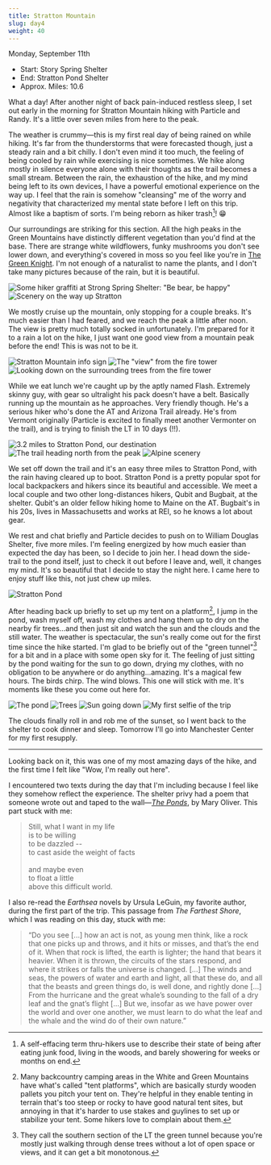 ```yaml
---
title: Stratton Mountain
slug: day4
weight: 40
---
```


Monday, September 11th

- Start: Story Spring Shelter
- End: Stratton Pond Shelter
- Approx. Miles: 10.6

What a day! After another night of back pain-induced restless sleep, I set out early in the morning for Stratton Mountain hiking with Particle and Randy. It's a little over seven miles from here to the peak.

The weather is crummy—this is my first real day of being rained on while hiking. It's far from the thunderstorms that were forecasted though, just a steady rain and a bit chilly. I don't even mind it too much, the feeling of being cooled by rain while exercising is nice sometimes. We hike along mostly in silence everyone alone with their thoughts as the trail becomes a small stream. Between the rain, the exhaustion of the hike, and my mind being left to its own devices, I have a powerful emotional experience on the way up. I feel that the rain is somehow "cleansing" me of the worry and negativity that characterized my mental state before I left on this trip. Almost like a baptism of sorts. I'm being reborn as hiker trash[^1]! 😁

Our surroundings are striking for this section. All the high peaks in the Green Mountains have distinctly different vegetation than you'd find at the base. There are strange white wildflowers, funky mushrooms you don't see lower down, and everything's covered in moss so you feel like you're in [The Green Knight](https://en.wikipedia.org/wiki/The_Green_Knight_(film)). I'm not enough of a naturalist to name the plants, and I don't take many pictures because of the rain, but it is beautiful.

![Some hiker graffiti at Strong Spring Shelter: "Be bear, be happy"](/assets/images/hiking/lt23/day4/be_bear.jpeg)
![Scenery on the way up Stratton](/assets/images/hiking/lt23/day4/stream.jpeg)

We mostly cruise up the mountain, only stopping for a couple breaks. It's much easier than I had feared, and we reach the peak a little after noon. The view is pretty much totally socked in unfortunately. I'm prepared for it to a rain a lot on the hike, I just want one good view from a mountain peak before the end! This is was not to be it.

![Stratton Mountain info sign](/assets/images/hiking/lt23/day4/sign.jpeg)
![The "view" from the fire tower](/assets/images/hiking/lt23/day4/fog.jpeg)
![Looking down on the surrounding trees from the fire tower](/assets/images/hiking/lt23/day4/down.jpeg)

While we eat lunch we're caught up by the aptly named Flash. Extremely skinny guy, with gear so ultralight his pack doesn't have a belt. Basically running up the mountain as he approaches. Very friendly though. He's a serious hiker who's done the AT and Arizona Trail already. He's from Vermont originally (Particle is excited to finally meet another Vermonter on the trail), and is trying to finish the LT in 10 days (!!).

![3.2 miles to Stratton Pond, our destination](/assets/images/hiking/lt23/day4/trailhead_sign.jpeg)
![The trail heading north from the peak](/assets/images/hiking/lt23/day4/trail_into_woods.jpeg)
![Alpine scenery](/assets/images/hiking/lt23/day4/scenery.jpeg)

We set off down the trail and it's an easy three miles to Stratton Pond, with the rain having cleared up to boot. Stratton Pond is a pretty popular spot for local backpackers and hikers since its beautiful and accessible. We meet a local couple and two other long-distances hikers, Qubit and Bugbait, at the shelter. Qubit's an older fellow hiking home to Maine on the AT. Bugbait's in his 20s, lives in Massachusetts and works at REI, so he knows a lot about gear.

We rest and chat briefly and Particle decides to push on to William Douglas Shelter, five more miles. I'm feeling energized by how much easier than expected the day has been, so I decide to join her. I head down the side-trail to the pond itself, just to check it out before I leave and, well, it changes my mind. It's so beautiful that I decide to stay the night here. I came here to enjoy stuff like this, not just chew up miles.

![Stratton Pond](/assets/images/hiking/lt23/day4/pond.jpeg)

After heading back up briefly to set up my tent on a platform[^2], I jump in the pond, wash myself off, wash my clothes and hang them up to dry on the nearby fir trees...and then just sit and watch the sun and the clouds and the still water. The weather is spectacular, the sun's really come out for the first time since the hike started. I'm glad to be briefly out of the "green tunnel"[^3] for a bit and in a place with some open sky for it. The feeling of just sitting by the pond waiting for the sun to go down, drying my clothes, with no obligation to be anywhere or do anything...amazing. It's a magical few hours. The birds chirp. The wind blows. This one will stick with me. It's moments like these you come out here for.

![The pond](/assets/images/hiking/lt23/day4/pond_wide.jpeg)
![Trees](/assets/images/hiking/lt23/day4/pond_trees.jpeg)
![Sun going down](/assets/images/hiking/lt23/day4/sunset.jpeg)
![My first selfie of the trip](/assets/images/hiking/lt23/day4/selfie.jpeg)

The clouds finally roll in and rob me of the sunset, so I went back to the shelter to cook dinner and sleep. Tomorrow I'll go into Manchester Center for my first resupply.

----

Looking back on it, this was one of my most amazing days of the hike, and the first time I felt like "Wow, I'm really out here".

I encountered two texts during the day that I'm including because I feel like they somehow reflect the experience. The shelter privy had a poem that someone wrote out and taped to the wall—[*The Ponds*](https://www.best-poems.net/mary_oliver/the_ponds.html), by Mary Oliver. This part stuck with me:


<blockquote>
<p>
Still, what I want in my life<br/>
is to be willing<br/>
to be dazzled --<br/>
to cast aside the weight of facts<br/>
<br/>
and maybe even<br/>
to float a little<br/>
above this difficult world.<br/>
</p>
</blockquote>

I also re-read the *Earthsea* novels by Ursula LeGuin, my favorite author, during the first part of the trip. This passage from *The Farthest Shore*, which I was reading on this day, stuck with me:

> “Do you see [...] how an act is not, as young men think, like a rock that one picks up and throws, and it hits or misses, and that’s the end of it. When that rock is lifted, the earth is lighter; the hand that bears it heavier. When it is thrown, the circuits of the stars respond, and where it strikes or falls the universe is changed. [...] The winds and seas, the powers of water and earth and light, all that these do, and all that the beasts and green things do, is well done, and rightly done [...] From the hurricane and the great whale’s sounding to the fall of a dry leaf and the gnat’s flight [...] But we, insofar as we have power over the world and over one another, we must learn to do what the leaf and the whale and the wind do of their own nature.”


[^1]: A self-effacing term thru-hikers use to describe their state of being after eating junk food, living in the woods, and barely showering for weeks or months on end.
[^2]: Many backcountry camping areas in the White and Green Mountains have what's called "tent platforms", which are basically sturdy wooden pallets you pitch your tent on. They're helpful in they enable tenting in terrain that's too steep or rocky to have good natural tent sites, but annoying in that it's harder to use stakes and guylines to set up or stabilize your tent. Some hikers love to complain about them.
[^3]: They call the southern section of the LT the green tunnel because you're mostly just walking through dense trees without a lot of open space or views, and it can get a bit monotonous.
